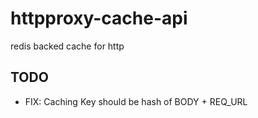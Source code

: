 # httpproxy-cache-api
redis backed cache for http

## TODO

* FIX: Caching Key should be hash of BODY + REQ_URL